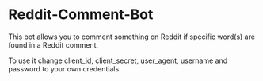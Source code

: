 # Reddit-Comment-Bot

This bot allows you to comment something on Reddit if specific word(s) are found in a Reddit comment.

To use it change client_id, client_secret, user_agent, username and password to your own credentials.
